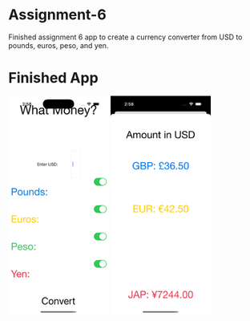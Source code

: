 # Assignment-6

Finished assignment 6 app to create a currency converter from USD to pounds, euros, peso, and yen.

# Finished App

<img src="https://github.com/kmoreland126/COMP-5970/blob/main/Assignment%206/Pictures/Simulator%20Screenshot%20-%20iPhone%2016%20Pro%20-%202025-06-29%20at%2014.58.24.png" width="200">

<img src="https://github.com/kmoreland126/COMP-5970/blob/main/Assignment%206/Pictures/Simulator%20Screenshot%20-%20iPhone%2016%20Pro%20-%202025-06-29%20at%2014.58.32.png" width="200">
